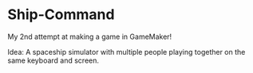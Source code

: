 # Ship-Command

My 2nd attempt at making a game in GameMaker!

Idea: A spaceship simulator with multiple people playing together on the same keyboard and screen.
